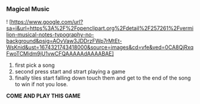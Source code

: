 ### Magical Music
! [https://www.google.com/url?sa=i&url=https%3A%2F%2Fopenclipart.org%2Fdetail%2F257261%2Fvermilion-musical-notes-typography-no-background&psig=AOvVaw3JDDrzFWp7rMtEt-WsKnid&ust=1674321743418000&source=images&cd=vfe&ved=0CA8QjRxqFwoTCMidm9jU1vwCFQAAAAAdAAAABAE] 
1. first pick a song
2. second press start and strart playing a game
3. finally tiles start falling down touch them and get to the end of the song to win if not you lose.

**COME AND PLAY THIS GAME**

